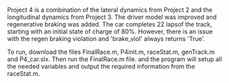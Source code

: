 Project 4 is a combination of the lateral dynamics from Project 2 and the longitudinal dynamics from Project 3. The driver model was improved and regenerative braking was added. The car completes 22 lapsof the track, starting with an initial state of charge of 80%. However, there is an issue with the regen braking violation and 'brake_viol' always returns 'True'.

To run, download the files FinalRace.m, P4init.m, raceStat.m, genTrack.m and P4_car.slx. Then run the FinalRace.m file. and the program will setup all the
needed variables and output the required information from the raceStat.m.
